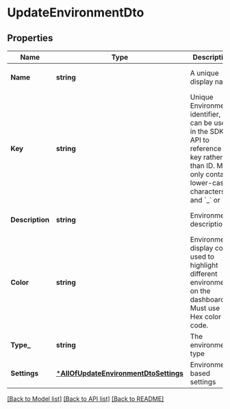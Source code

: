# UpdateEnvironmentDto

## Properties
Name | Type | Description | Notes
------------ | ------------- | ------------- | -------------
**Name** | **string** | A unique display name | [optional] [default to null]
**Key** | **string** | Unique Environment identifier, can be used in the SDK / API to reference by key rather than ID. Must only contain lower-case characters and &#x60;_&#x60; or &#x60;-&#x60;. | [optional] [default to null]
**Description** | **string** | Environment description. | [optional] [default to null]
**Color** | **string** | Environment display color, used to highlight different environments on the dashboard. Must use Hex color code. | [optional] [default to null]
**Type_** | **string** | The environment type | [optional] [default to null]
**Settings** | [***AllOfUpdateEnvironmentDtoSettings**](AllOfUpdateEnvironmentDtoSettings.md) | Environment based settings | [optional] [default to null]

[[Back to Model list]](../README.md#documentation-for-models) [[Back to API list]](../README.md#documentation-for-api-endpoints) [[Back to README]](../README.md)

